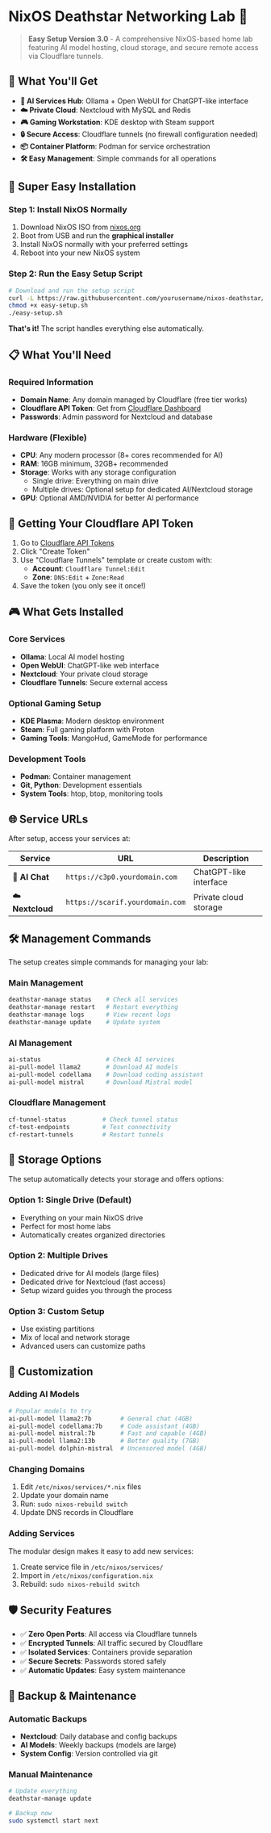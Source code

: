 # NixOS Deathstar Networking Lab 🚀

> **Easy Setup Version 3.0** - A comprehensive NixOS-based home lab featuring AI model hosting, cloud storage, and secure remote access via Cloudflare tunnels.

## 🎯 What You'll Get

- **🤖 AI Services Hub**: Ollama + Open WebUI for ChatGPT-like interface
- **☁️ Private Cloud**: Nextcloud with MySQL and Redis
- **🎮 Gaming Workstation**: KDE desktop with Steam support
- **🔒 Secure Access**: Cloudflare tunnels (no firewall configuration needed)
- **📦 Container Platform**: Podman for service orchestration
- **🛠️ Easy Management**: Simple commands for all operations

## 🚀 Super Easy Installation

### Step 1: Install NixOS Normally
1. Download NixOS ISO from [nixos.org](https://nixos.org/download.html)
2. Boot from USB and run the **graphical installer**
3. Install NixOS normally with your preferred settings
4. Reboot into your new NixOS system

### Step 2: Run the Easy Setup Script
```bash
# Download and run the setup script
curl -L https://raw.githubusercontent.com/yourusername/nixos-deathstar/main/easy-setup.sh -o easy-setup.sh
chmod +x easy-setup.sh
./easy-setup.sh
```

**That's it!** The script handles everything else automatically.

## 📋 What You'll Need

### Required Information
- **Domain Name**: Any domain managed by Cloudflare (free tier works)
- **Cloudflare API Token**: Get from [Cloudflare Dashboard](https://dash.cloudflare.com/profile/api-tokens)
- **Passwords**: Admin password for Nextcloud and database

### Hardware (Flexible)
- **CPU**: Any modern processor (8+ cores recommended for AI)
- **RAM**: 16GB minimum, 32GB+ recommended
- **Storage**: Works with any storage configuration
  - Single drive: Everything on main drive
  - Multiple drives: Optional setup for dedicated AI/Nextcloud storage
- **GPU**: Optional AMD/NVIDIA for better AI performance

## 🔑 Getting Your Cloudflare API Token

1. Go to [Cloudflare API Tokens](https://dash.cloudflare.com/profile/api-tokens)
2. Click "Create Token"
3. Use "Cloudflare Tunnels" template or create custom with:
   - **Account**: `Cloudflare Tunnel:Edit`
   - **Zone**: `DNS:Edit` + `Zone:Read`
4. Save the token (you only see it once!)

## 🎮 What Gets Installed

### Core Services
- **Ollama**: Local AI model hosting
- **Open WebUI**: ChatGPT-like web interface
- **Nextcloud**: Your private cloud storage
- **Cloudflare Tunnels**: Secure external access

### Optional Gaming Setup
- **KDE Plasma**: Modern desktop environment
- **Steam**: Full gaming platform with Proton
- **Gaming Tools**: MangoHud, GameMode for performance

### Development Tools
- **Podman**: Container management
- **Git, Python**: Development essentials
- **System Tools**: htop, btop, monitoring tools

## 🌐 Service URLs

After setup, access your services at:

| Service | URL | Description |
|---------|-----|-------------|
| 🤖 **AI Chat** | `https://c3p0.yourdomain.com` | ChatGPT-like interface |
| ☁️ **Nextcloud** | `https://scarif.yourdomain.com` | Private cloud storage |

## 🛠 Management Commands

The setup creates simple commands for managing your lab:

### Main Management
```bash
deathstar-manage status    # Check all services
deathstar-manage restart   # Restart everything
deathstar-manage logs      # View recent logs
deathstar-manage update    # Update system
```

### AI Management
```bash
ai-status                  # Check AI services
ai-pull-model llama2       # Download AI models
ai-pull-model codellama    # Download coding assistant
ai-pull-model mistral      # Download Mistral model
```

### Cloudflare Management
```bash
cf-tunnel-status          # Check tunnel status
cf-test-endpoints         # Test connectivity
cf-restart-tunnels        # Restart tunnels
```

## 📁 Storage Options

The setup automatically detects your storage and offers options:

### Option 1: Single Drive (Default)
- Everything on your main NixOS drive
- Perfect for most home labs
- Automatically creates organized directories

### Option 2: Multiple Drives
- Dedicated drive for AI models (large files)
- Dedicated drive for Nextcloud (fast access)
- Setup wizard guides you through the process

### Option 3: Custom Setup
- Use existing partitions
- Mix of local and network storage
- Advanced users can customize paths

## 🔧 Customization

### Adding AI Models
```bash
# Popular models to try
ai-pull-model llama2:7b        # General chat (4GB)
ai-pull-model codellama:7b     # Code assistant (4GB)
ai-pull-model mistral:7b       # Fast and capable (4GB)
ai-pull-model llama2:13b       # Better quality (7GB)
ai-pull-model dolphin-mistral  # Uncensored model (4GB)
```

### Changing Domains
1. Edit `/etc/nixos/services/*.nix` files
2. Update your domain name
3. Run: `sudo nixos-rebuild switch`
4. Update DNS records in Cloudflare

### Adding Services
The modular design makes it easy to add new services:
1. Create service file in `/etc/nixos/services/`
2. Import in `/etc/nixos/configuration.nix`
3. Rebuild: `sudo nixos-rebuild switch`

## 🛡 Security Features

- ✅ **Zero Open Ports**: All access via Cloudflare tunnels
- ✅ **Encrypted Tunnels**: All traffic secured by Cloudflare
- ✅ **Isolated Services**: Containers provide separation
- ✅ **Secure Secrets**: Passwords stored safely
- ✅ **Automatic Updates**: Easy system maintenance

## 🔄 Backup & Maintenance

### Automatic Backups
- **Nextcloud**: Daily database and config backups
- **AI Models**: Weekly backups (models are large)
- **System Config**: Version controlled via git

### Manual Maintenance
```bash
# Update everything
deathstar-manage update

# Backup now
sudo systemctl start next
